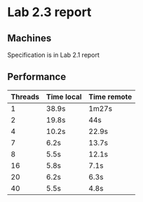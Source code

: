 # Lab 2.3 report

## Machines
Specification is in Lab 2.1 report

## Performance

| Threads | Time local | Time remote |
|---------|------------|-------------|
| 1       | 38.9s      | 1m27s       |
| 2       | 19.8s      | 44s         |
| 4       | 10.2s      | 22.9s       |
| 7       | 6.2s       | 13.7s       |
| 8       | 5.5s       | 12.1s       |
| 16      | 5.8s       | 7.1s        |
| 20      | 6.2s       | 6.3s        |
| 40      | 5.5s       | 4.8s        |
